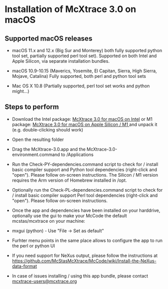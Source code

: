 # Installation of McXtrace 3.0 on macOS 

## Supported macOS releases
* macOS 11.x and 12.x (Big Sur and Monterey) both fully supported python tool set, partially
  supported perl tool set). Supported on both Intel and Apple Silicon,
  via separate installation bundles.

* macOS 10.9-10.15 (Maverics, Yosemite, El Capitan, Sierra, High
  Sierra, Mojave, Catalina) Fully supported, both perl and python tool sets

* Mac OS X 10.8 (Partially supported, perl tool set works and python might...)

## Steps to perform

* Download the Intel package:
  [McXtrace 3.0 for macOS on Intel](http://download.mcstas.org/mcxtrace-3.0/mac/mcxtrace-mac_x86_64/mcxtrace-3.0_x86_64.tgz)
  or M1 package:
  [McXtrace 3.0 for macOS on Apple Silicon / M1 ](http://download.mcstas.org/mcxtrace-3.0/mac/mcxtrace-mac_arm64/mcxtrace-3.0_arm64.tgz)
  and unpack it (e.g. double-clicking should work)

* Open the resulting folder

* Drag the McXtrace-3.0.app and the McXtrace-3.0-environment.command to
/Applications

* Run the Check-PY-dependencies.command script to check for / install
  basic compiler support and  Python tool dependencies (right-click and "open"). Please follow
  on-screen instructions. The Silicon / M1 version requires the Arm
  version of Homebrew installed in /opt.

* Optionally run the Check-PL-dependencies.command script to check for
  / install basic compiler support  Perl tool dependencies (right-click and "open"). Please follow
  on-screen instructions.

* Once the app and dependencies have been installed on your harddrive, optionally use the gui to make your McCode
the default mcstas/mcxtrace on your machine:
 * mxgui    (python) - Use "File -> Set as default"
 * Furhter menu points in the same place allows to configure the app to run the perl or python UI

* If you need support for NeXus output, please follow the instructions at 
  https://github.com/McStasMcXtrace/McCode/wiki/Install-the-NeXus-data-format
* In case of issues installing / using this app bundle, please contact mcxtrace-users@mcxtrace.org

